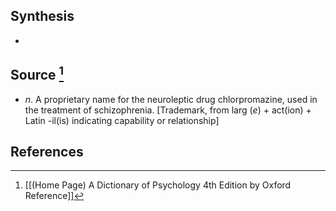## Synthesis
- 
## Source [^1]
- $n$. A proprietary name for the neuroleptic drug chlorpromazine, used in the treatment of schizophrenia. \[Trademark, from larg $(e)~+$ act(ion) + Latin -il(is) indicating capability or relationship]
## References

[^1]: [[(Home Page) A Dictionary of Psychology 4th Edition by Oxford Reference]]